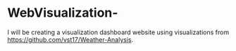 # WebVisualization-

I will be creating a visualization dashboard website using visualizations from  https://github.com/vst17/Weather-Analysis. 

